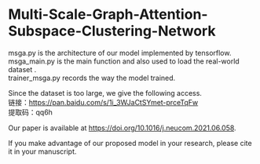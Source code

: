 # Multi-Scale-Graph-Attention-Subspace-Clustering-Network

msga.py is the architecture of our model implemented by tensorflow.<br/>
msga_main.py is the main function and also used to load the real-world dataset .<br/>
trainer_msga.py records the way the model trained.<br/>

Since the dataset is too large, we give the following access.<br/>
链接：https://pan.baidu.com/s/1i_3WJaCtSYmet-prceTqFw <br/>
提取码：qq6h 

Our paper is available at https://doi.org/10.1016/j.neucom.2021.06.058.

If you make advantage of our proposed model in your research, please cite it in your manuscript.
